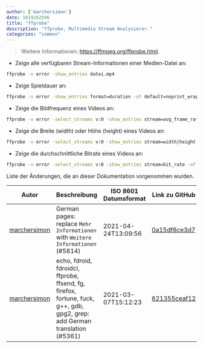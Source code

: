 ```yaml
---
author: ['marchersimon']
date: 1619262596
title: "ffprobe"
description: "ffprobe, Multimedia Stream Analysierer."
categories: "common"
---
```

> Weitere Informationen: <https://ffmpeg.org/ffprobe.html>.

- Zeige alle verfügbaren Stream-Informationen einer Medien-Datei an:

```bash
ffprobe -v error -show_entries datei.mp4
```

- Zeige Spieldauer an:

```bash
ffprobe -v error -show_entries format=duration -of default=noprint_wrappers=1:nokey=1 datei.mp4
```

- Zeige die Bildfrequenz eines Videos an:

```bash
ffprobe -v error -select_streams v:0 -show_entries stream=avg_frame_rate -of default=noprint_wrappers=1:nokey=1 datei.mp4
```

- Zeige die Breite (width) oder Höhe (height) eines Videos an:

```bash
ffprobe -v error -select_streams v:0 -show_entries stream=width|height -of default=noprint_wrappers=1:nokey=1 datei.mp4
```

- Zeige die durchschnittliche Bitrate eines Videos an:

```bash
ffprobe -v error -select_streams v:0 -show_entries stream=bit_rate -of default=noprint_wrappers=1:nokey=1 datei.mp4
```
Liste der Änderungen, die an dieser Dokumentation vorgenommen wurden.


Autor | Beschreibung | ISO 8601 Datumsformat | Link zu GitHub
------|-----|-----|-----
[marchersimon](mailto:50295997+marchersimon@users.noreply.github.com) | German pages: replace `Mehr Informationen` with `Weitere Informationen` (#5814) | 2021-04-24T13:09:56 | [0a15df6ce3d7](https://github.com/tldr-pages/tldr/commit/0a15df6ce3d790b71b8fa4ae2e8befe0ed0806c7)
[marchersimon](mailto:50295997+marchersimon@users.noreply.github.com) | echo, fdroid, fdroidcl, ffprobe, ffsend, fg, firefox, fortune, fuck, g++, gdb, gpg2, grep: add German translation (#5361) | 2021-03-07T15:12:23 | [621355ceaf12](https://github.com/tldr-pages/tldr/commit/621355ceaf120c12636ae359cdf108678acd89db)

